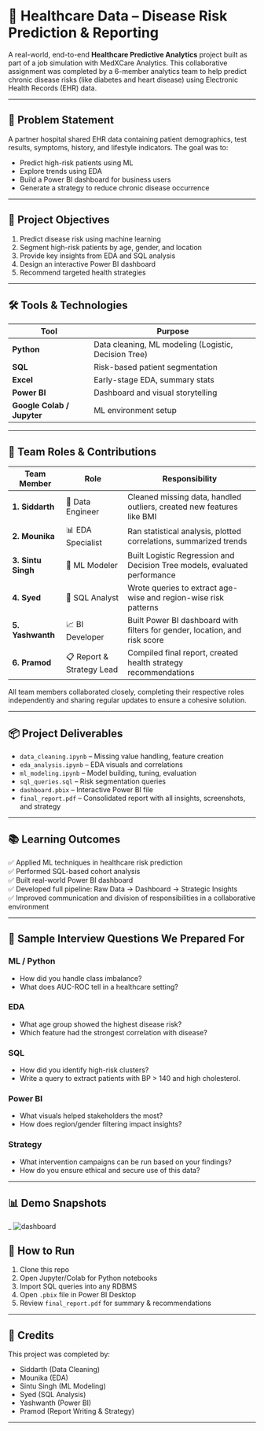 # 🏥 Healthcare Data – Disease Risk Prediction & Reporting

A real-world, end-to-end **Healthcare Predictive Analytics** project built as part of a job simulation with MedXCare Analytics. This collaborative assignment was completed by a 6-member analytics team to help predict chronic disease risks (like diabetes and heart disease) using Electronic Health Records (EHR) data.

---

## 🧩 Problem Statement

A partner hospital shared EHR data containing patient demographics, test results, symptoms, history, and lifestyle indicators. The goal was to:
- Predict high-risk patients using ML
- Explore trends using EDA
- Build a Power BI dashboard for business users
- Generate a strategy to reduce chronic disease occurrence

---

## 🎯 Project Objectives

1. Predict disease risk using machine learning
2. Segment high-risk patients by age, gender, and location
3. Provide key insights from EDA and SQL analysis
4. Design an interactive Power BI dashboard
5. Recommend targeted health strategies

---

## 🛠️ Tools & Technologies

| Tool          | Purpose                                             |
|---------------|-----------------------------------------------------|
| **Python**    | Data cleaning, ML modeling (Logistic, Decision Tree)|
| **SQL**       | Risk-based patient segmentation                     |
| **Excel**     | Early-stage EDA, summary stats                      |
| **Power BI**  | Dashboard and visual storytelling                   |
| **Google Colab / Jupyter** | ML environment setup                |

---

## 👥 Team Roles & Contributions

| Team Member     | Role                     | Responsibility                                                              |
|-----------------|--------------------------|------------------------------------------------------------------------------|
| **1. Siddarth** | 🧹 Data Engineer          | Cleaned missing data, handled outliers, created new features like BMI       |
| **2. Mounika**  | 📊 EDA Specialist         | Ran statistical analysis, plotted correlations, summarized trends           |
| **3. Sintu Singh** | 🤖 ML Modeler         | Built Logistic Regression and Decision Tree models, evaluated performance   |
| **4. Syed**     | 🧮 SQL Analyst            | Wrote queries to extract age-wise and region-wise risk patterns             |
| **5. Yashwanth**| 📈 BI Developer          | Built Power BI dashboard with filters for gender, location, and risk score  |
| **6. Pramod**   | 📋 Report & Strategy Lead | Compiled final report, created health strategy recommendations              |

All team members collaborated closely, completing their respective roles independently and sharing regular updates to ensure a cohesive solution.

---

## 📦 Project Deliverables

- `data_cleaning.ipynb` – Missing value handling, feature creation
- `eda_analysis.ipynb` – EDA visuals and correlations
- `ml_modeling.ipynb` – Model building, tuning, evaluation
- `sql_queries.sql` – Risk segmentation queries
- `dashboard.pbix` – Interactive Power BI file
- `final_report.pdf` – Consolidated report with all insights, screenshots, and strategy

---

## 📚 Learning Outcomes

✅ Applied ML techniques in healthcare risk prediction  
✅ Performed SQL-based cohort analysis  
✅ Built real-world Power BI dashboard  
✅ Developed full pipeline: Raw Data → Dashboard → Strategic Insights  
✅ Improved communication and division of responsibilities in a collaborative environment

---

## 🧠 Sample Interview Questions We Prepared For

### ML / Python
- How did you handle class imbalance?
- What does AUC-ROC tell in a healthcare setting?

### EDA
- What age group showed the highest disease risk?
- Which feature had the strongest correlation with disease?

### SQL
- How did you identify high-risk clusters?
- Write a query to extract patients with BP > 140 and high cholesterol.

### Power BI
- What visuals helped stakeholders the most?
- How does region/gender filtering impact insights?

### Strategy
- What intervention campaigns can be run based on your findings?
- How do you ensure ethical and secure use of this data?

---

## 📊 Demo Snapshots

_
![dashboard](https://github.com/user-attachments/assets/7e603d2c-f577-4cf7-81b2-f9fb6d962118)

## 🚀 How to Run

1. Clone this repo
2. Open Jupyter/Colab for Python notebooks
3. Import SQL queries into any RDBMS
4. Open `.pbix` file in Power BI Desktop
5. Review `final_report.pdf` for summary & recommendations

---

## 🤝 Credits

This project was completed by:
- Siddarth (Data Cleaning)
- Mounika (EDA)
- Sintu Singh (ML Modeling)
- Syed (SQL Analysis)
- Yashwanth (Power BI)
- Pramod (Report Writing & Strategy)

---


